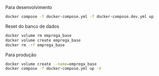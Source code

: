 Para desenvolvimento

```bash
docker compose -f docker-compose.yml -f docker-compose.dev.yml up
```

Reset do banco de dados
```bash
docker volume rm emprega_base
docker volume create emprega_base
docker rm -rf emprega_base
```

Para produção
```bash 
docker volume create --name=emprega_base
docker compose -f docker-compose.yml up -d
```